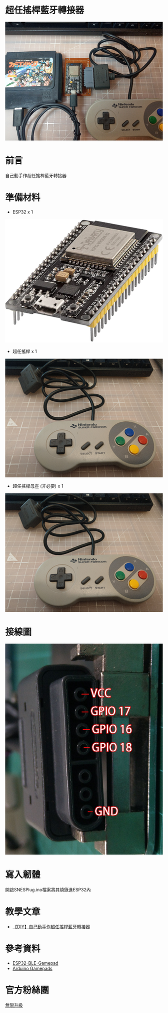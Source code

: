 # 超任搖桿藍牙轉接器
![alt ESP32](https://github.com/channel2007/SNESPlug/blob/master/image/img01.png "ESP32")

# 前言
自己動手作超任搖桿藍牙轉接器

# 準備材料
* ESP32 x 1

![alt ESP32](https://github.com/channel2007/SNESPlug/blob/master/image/img02.png "ESP32")

* 超任搖桿 x 1
 
![alt SNES](https://github.com/channel2007/SNESPlug/blob/master/image/img03.png "SNES")

* 超任搖桿母座 (非必要) x 1

![alt SNES](https://github.com/channel2007/SNESPlug/blob/master/image/img04.png "SNES")

# 接線圖
![alt wiring](https://github.com/channel2007/SNESPlug/blob/master/image/img05.jpeg "wiring")

# 寫入韌體
開啟SNESPlug.ino檔案將其燒錄進ESP32內

# 教學文章
* [【DIY】自己動手作超任搖桿藍牙轉接器](https://medium.com/@uupgrade/diy-%E8%87%AA%E5%B7%B1%E5%8B%95%E6%89%8B%E4%BD%9C%E8%B6%85%E4%BB%BB%E6%90%96%E6%A1%BF%E8%97%8D%E7%89%99%E8%BD%89%E6%8E%A5%E5%99%A8-26511038d2a2)

# 參考資料
* [ESP32-BLE-Gamepad](https://github.com/lemmingDev/ESP32-BLE-Gamepad)
* [Arduino Gamepads](https://bitluni.net/gamepad)

# 官方粉絲團
[無限升級](https://www.facebook.com/unlimited.upgrade)

